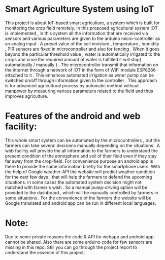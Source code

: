 # Smart Agriculture System using IoT 
This project is about IoT-based smart agriculture, a system which is built for monitoring the crop field remotely.
In this proposed agricultural system IOT is implemented , in this system all the
information that are received via sensors and various parameters are given to the arduino
micro-controller as an analog input . A preset value of the soil moisture , temperature ,
humidity , PIR sensors are fixed in microcontroller and also for fencing . When it goes
beyond the particular threshold value , water is automatically irrigated to the crops and
once the required amount of water is fulfilled it will stop( automatically / manually ) . The
microcontroller transmit that information on the internet through a network of IOT in the
form of WiFi module ESP8266 attached to it . This enhances automated irrigation as water
pump can be switched on/off through information given to the controller . This approach is
for advanced agricultural process by automatic method without manpower by measuring
various parameters related to the field and thus improves agriculture.

# Features of the android and web facility:
This whole smart system can be automated by the microcontrollers , but the farmers can take several decisions manually depending on the situations . A web facility will provide the all information to the farmers to understand the present condition of the atmosphere and soil of their field even if they stay far away from the crop-field. For convenience purpose an android app is there to provide the same information briefly for the smartphone users. 
With the help of Google weather-API the website will predict weather condition for
the next few days , that will help the farmers to defend the upcoming situations.
In some cases the automated system decision might not matched with farmer's
wish . So a manual pump-driving option will be provided to the dashboard , which
will be manually controlled by farmers in some situations .
For the convenience of the farmers the website will be Google translated and
android app can be run in different local languages.



# Note: 
Due to some private reasons the code & API for webapp and android app cannot be shared. Also there are some arduino code for few sensors are missing in this repo. Still you can go through the project report to understand the essence of this project.
